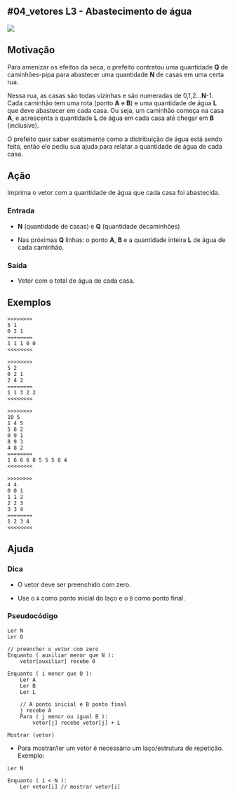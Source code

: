 ## #04_vetores L3 - Abastecimento de água


![](__capa.jpg)

## Motivação

Para amenizar os efeitos da seca, o prefeito contratou uma quantidade **Q** de caminhões-pipa para abastecer uma quantidade **N** de casas em uma certa rua.

Nessa rua, as casas são todas vizinhas e são numeradas de 0,1,2...**N**\-1.  
Cada caminhão tem uma rota (ponto **A** e **B**) e uma quantidade de água **L** que deve abastecer em cada casa. Ou seja, um caminhão começa na casa **A**, e acrescenta  a quantidade **L** de água em cada casa até chegar em **B** (inclusive).

O prefeito quer saber exatamente como a distribuição de água está sendo feita, então ele pediu sua ajuda para relatar a quantidade de água de cada casa.

## Ação

Imprima o vetor com a quantidade de água que cada casa foi abastecida.

### Entrada

*   **N** (quantidade de casas) e **Q** (quantidade decaminhões)
    
*   Nas próximas **Q** linhas: o ponto **A**, **B** e a quantidade inteira **L** de água de cada caminhão.

### Saída

*   Vetor com o total de água de cada casa.

## Exemplos

```
>>>>>>>>
5 1
0 2 1  
========
1 1 1 0 0
<<<<<<<<
  
>>>>>>>>
5 2
0 2 1
2 4 2
========
1 1 3 2 2
<<<<<<<<

>>>>>>>>
10 5
1 4 5
5 8 2
0 9 1
8 9 3
4 8 2
========
1 6 6 6 8 5 5 5 8 4
<<<<<<<<

>>>>>>>>
4 4
0 0 1
1 1 2
2 2 3
3 3 4  
========
1 2 3 4
<<<<<<<<
```

## Ajuda

### Dica
- O vetor deve ser preenchido com zero.

- Use o `A` como ponto inicial do laço e o `B` como ponto final.

### Pseudocódigo
```
Ler N 
Ler Q

// preencher o vetor com zero
Enquanto ( auxiliar menor que N ):
    vetor[auxiliar] recebe 0

Enquanto ( i menor que Q ):
    Ler A
    Ler B
    Ler L

    // A ponto inicial e B ponto final
    j recebe A 
    Para ( j menor ou igual B ):
        vetor[j] recebe vetor[j] + L

Mostrar (vetor) 
```

- Para mostrar/ler um vetor é necessário um laço/estrutura de repetição. Exemplo:
```
Ler N

Enquanto ( i < N ):
    Ler vetor[i] // mostrar vetor[i]
```